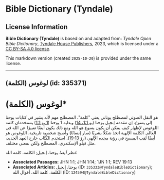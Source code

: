 # Bible Dictionary (Tyndale)

## License Information

**Bible Dictionary (Tyndale)** is based on and adapted from: _Tyndale Open Bible Dictionary_, [Tyndale House Publishers](https://tyndaleopenresources.com/), 2023, which is licensed under a [CC BY-SA 4.0 license](https://creativecommons.org/licenses/by-sa/4.0/legalcode.en).

This markdown version (created `2025-10-20`) is provided under the same license.



--------------------------------

## لوغوس (الكلمة) (id: 335371)

لوغوس (الكلمة)\*
================

هو النقل الصوتي لمصطلح يوناني يعني "كلمة". المصطلح مهم لأنه يشير في كتابات يوحنا إلى يسوع. إن مقدمة إنجيل يوحنا ([يو 1:1، 14](https://ref.ly/John1:1,John1:14)) وبداية 1 يوحنا ([1 يو 1:1](https://ref.ly/1John1:1)) يستخدمان كلمة اللوغوس لإظهار كيف يمكن أن يكون يسوع هو الله ومع ذلك يكون أيضًا تعبيرًا عن الله في العالم. الكلمة الإلهية اتخذ شكلًا بشريًا (صار إنسانًا) وأصبح شخصية تاريخية. اللوغوس هو أيضًا لقب المسيح في رؤية مجده الإلهي ([رؤ 19:13](https://ref.ly/Rev19:13)). استخدم الكُتَّاب خارج العهد الجديد، مثل فيلو الإسكندري، المصطلح ولكن بمعنى مختلف.

*انظر أيضا* يوحنا، إنجيل; الكلمة، كلمة الله.

* **Associated Passages:** JHN 1:1; JHN 1:14; 1JN 1:1; REV 19:13
* **Associated Articles:** يوحنا، إنجيل (ID: `335333@TyndaleBibleDictionary`); الكلمة، كلمة الله، أقوال الله (ID: `124594@TyndaleBibleDictionary`)

